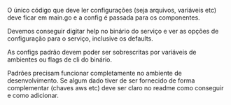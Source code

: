 O único código que deve ler configurações (seja arquivos, variáveis etc) deve
ficar em main.go e a config é passada para os componentes.

Devemos conseguir digitar help no binário do serviço e ver as opções de 
configuração para o serviço, inclusive os defaults.

As configs padrão devem poder ser sobrescritas por variáveis de ambientes ou 
flags de cli do binário.

Padrões precisam funcionar completamente no ambiente de desenvolvimento. Se 
algum dado tiver de ser fornecido de forma complementar (chaves aws etc) deve
ser claro no readme como conseguir e como adicionar.
